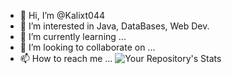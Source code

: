 - 👋 Hi, I’m @Kalixt044
- 👀 I’m interested in Java, DataBases, Web Dev. 
- 🌱 I’m currently learning ...
- 💞️ I’m looking to collaborate on ...
- 📫 How to reach me ...
 ![Your Repository's Stats](https://github-readme-stats.vercel.app/api/top-langs/?username=Your_GitHub_Username&theme=blue-green) 
<!---
Kalixt044/Kalixt044 is a ✨ special ✨ repository because its `README.md` (this file) appears on your GitHub profile.
You can click the Preview link to take a look at your changes.
--->
